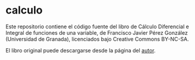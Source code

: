 # calculo
Este repositorio contiene el código fuente del libro de
Cálculo Diferencial e Integral de funciones de una variable, de Francisco Javier Pérez González (Universidad de Granada), licenciados bajo Creative Commons BY-NC-SA.

El libro original puede descargarse desde la página del [autor](http://www.ugr.es/~fjperez/apuntes.html). 
